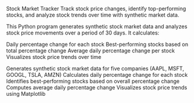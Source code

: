Stock Market Tracker
Track stock price changes, identify top-performing stocks, and analyze stock trends over time with synthetic market data.

This Python program generates synthetic stock market data and analyzes stock price movements over a period of 30 days. It calculates:

Daily percentage change for each stock
Best-performing stocks based on total percentage change
Average daily percentage change per stock
Visualizes stock price trends over time

Generates synthetic stock market data for five companies (AAPL, MSFT, GOOGL, TSLA, AMZN)
Calculates daily percentage change for each stock
Identifies best-performing stocks based on overall percentage change
Computes average daily percentage change
Visualizes stock price trends using Matplotlib








